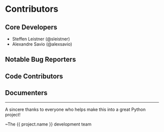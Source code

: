 # Contributors

## Core Developers

- Steffen Leistner (@sleistner)
- Alexandre Savio (@alexsavio)

## Notable Bug Reporters

## Code Contributors

## Documenters

--------------------------------------------

A sincere thanks to everyone who helps make this into a great Python project!

~The {{ project.name }} development team
